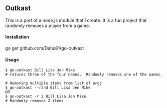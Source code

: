 ## Outkast

This is a port of a node.js module that I create.  It is a fun project that randomly removes a player from a game.

#### Installation

go get github.com/Dahs81/go-outkast

#### Usage

```
$ go-outkast Bill Lisa Jen Mike
# returns three of the four names.  Randomly removes one of the names.
```

```
# Removing multiple items from list of args
$ go-outkast --rand Bill Lisa Jen Mike
OR
$ go-outkast -r 2 Bill Lisa Jen Mike
# Randomly removes 2 items
```
